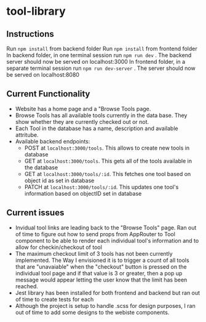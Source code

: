 # tool-library

## Instructions

Run `npm install` from backend folder
Run `npm install` from frontend folder
In backend folder, in one terminal session run `npm run dev` . 
The backend server should now be served on localhost:3000
In frontend folder, in a separate terminal session run `npm run dev-server` . 
The server should now be served on localhost:8080


## Current Functionality
- Website has a home page and a "Browse Tools page. 
- Browse Tools has all available tools currently in the data base. They show whether they are currently checked out or not.
- Each Tool in the database has a name, description and available attritube.
- Available backend endpoints:
    - POST at `localhost:3000/tools`. This allows to create new tools in database
    - GET at `localhost:3000/tools`. This gets all of the tools available in the database
    - GET at `localhost:3000/tools/:id`. This fetches one tool based on object id as set in database
    - PATCH at `localhost:3000/tools/:id`. This updates one tool's information based on objectID set in database






## Current issues
- Invidual tool links are leading back to the "Browse Tools" page. Ran out of time to figure out how to send props from AppRouter to Tool component to be able to render each individual tool's information and to allow for checkin/checkout of tool
- The maximum checkout limit of 3 tools has not been currently implemented. The Way I envisioned it is to trigger a count of all tools that are "unavaiable" when the "checkout" button is pressed on the individual tool page and if that value is 3 or greater, then a pop up message would appear letting the user know that the limit has been reached.
- Jest library has been installed for both frontend and backend but ran out of time to create tests for each
- Although the project is setup to handle .scss for design purposes, I ran out of time to add some designs to the webiste components.
